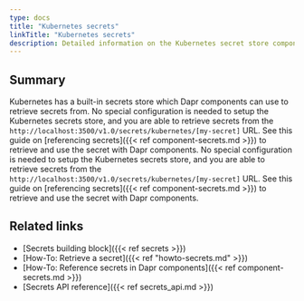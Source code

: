 ```yaml
---
type: docs
title: "Kubernetes secrets"
linkTitle: "Kubernetes secrets"
description: Detailed information on the Kubernetes secret store component
---
```


## Summary

Kubernetes has a built-in secrets store which Dapr components can use to retrieve secrets from. No special configuration is needed to setup the Kubernetes secrets store, and you are able to retrieve secrets from the `http://localhost:3500/v1.0/secrets/kubernetes/[my-secret]` URL. See this guide on [referencing secrets]({{< ref component-secrets.md >}}) to retrieve and use the secret with Dapr components. No special configuration is needed to setup the Kubernetes secrets store, and you are able to retrieve secrets from the `http://localhost:3500/v1.0/secrets/kubernetes/[my-secret]` URL. See this guide on [referencing secrets]({{< ref component-secrets.md >}}) to retrieve and use the secret with Dapr components.

## Related links
- [Secrets building block]({{< ref secrets >}})
- [How-To: Retrieve a secret]({{< ref "howto-secrets.md" >}})
- [How-To: Reference secrets in Dapr components]({{< ref component-secrets.md >}})
- [Secrets API reference]({{< ref secrets_api.md >}})
